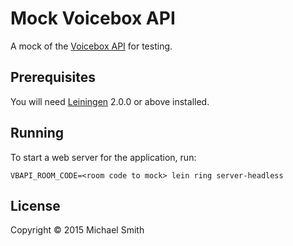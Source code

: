 # Mock Voicebox API

A mock of the [Voicebox API](http://voiceboxpdx.com/api/v1/documentation.html) for testing.

## Prerequisites

You will need [Leiningen][] 2.0.0 or above installed.

[leiningen]: https://github.com/technomancy/leiningen

## Running

To start a web server for the application, run:

    VBAPI_ROOM_CODE=<room code to mock> lein ring server-headless

## License

Copyright © 2015 Michael Smith
